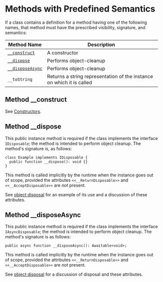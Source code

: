 # Methods with Predefined Semantics

If a class contains a definition for a method having one of the following names, that method must have the prescribed visibility,
signature, and semantics:

Method Name     | Description
------------|-------------
[`__construct`](/docs/hack/classes/constructors) | A constructor
[`__dispose`](#method-__dispose) | Performs object-cleanup
[`__disposeAsync`](#method-__disposeasync) | Performs object-cleanup
`__toString` | Returns a string representation of the instance on which it is called

## Method __construct

See [Constructors](/docs/hack/classes/constructors).

## Method __dispose

This public instance method is required if the class implements the interface `IDisposable`; the method is intended to perform object
cleanup. The method's signature is, as follows:

```hack
class Example implements IDisposable {
  public function __dispose(): void {}
}
```

This method is called implicitly by the runtime when the instance goes out of scope, provided the attributes `<<__ReturnDisposable>>`
and `<<__AcceptDisposable>>` are *not* present.

See [object disposal](/docs/hack/classes/object-disposal) for an example of its use and a discussion of these attributes.

## Method __disposeAsync

This public instance method is required if the class implements the interface `IAsyncDisposable`; the method is intended to perform
object cleanup. The method's signature is as follows:

```hack no-extract
public async function __disposeAsync(): Awaitable<void>;
```

This method is called implicitly by the runtime when the instance goes out of scope, provided the attributes `<<__ReturnDisposable>>`
and `<<__AcceptDisposable>>` are *not* present.

See [object disposal](/docs/hack/classes/object-disposal) for a discussion of disposal and these attributes.

